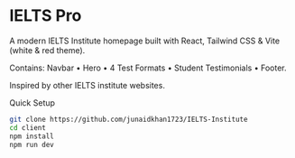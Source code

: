 
# IELTS Pro

A modern IELTS Institute homepage built with React, Tailwind CSS & Vite (white & red theme).  

Contains: Navbar • Hero • 4 Test Formats • Student Testimonials • Footer.

Inspired by other IELTS institute websites.


 Quick Setup  

```bash
git clone https://github.com/junaidkhan1723/IELTS-Institute
cd client
npm install
npm run dev 
